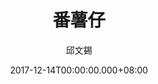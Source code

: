 ---
issue: 254
title: 番薯仔
author: 邱文錫
date: 2017-12-14T00:00:00.000+08:00
topic: 人物
difficulty: 1
wikidata: Q98095663
wikidata_link: https://www.wikidata.org/wiki/Q98095663
---